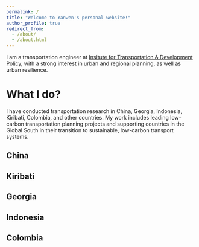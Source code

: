 ```yaml
---
permalink: /
title: "Welcome to Yanwen's personal website!"
author_profile: true
redirect_from: 
  - /about/
  - /about.html
---
```


I am a transportation engineer at [Insitute for Transportation & Development Policy](http://www.itdp-china.org/enteam/?lang=1), with a strong interest in urban and regional planning, as well as urban resilience. 

What I do?
===
I have conducted transportation research in China, Georgia, Indonesia, Kiribati, Colombia, and other countries. My work includes leading low-carbon transportation planning projects and supporting countries in the Global South in their transition to sustainable, low-carbon transport systems.

China
---

Kiribati
---

Georgia
---

Indonesia
---

Colombia
---

